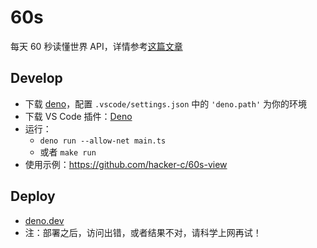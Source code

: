 # 60s

每天 60 秒读懂世界 API，详情参考[这篇文章](https://viki.moe/60s/)

## Develop

- 下载 [deno](https://deno.land/manual@v1.28.3/getting_started/installation)，配置
  `.vscode/settings.json` 中的 `'deno.path'` 为你的环境
- 下载 VS Code
  插件：[Deno](https://marketplace.visualstudio.com/items?itemName=denoland.vscode-deno)
- 运行：
  - `deno run --allow-net main.ts`
  - 或者 `make run`
- 使用示例：https://github.com/hacker-c/60s-view

## Deploy

- [deno.dev](https://deno.dev)
- 注：部署之后，访问出错，或者结果不对，请科学上网再试！
